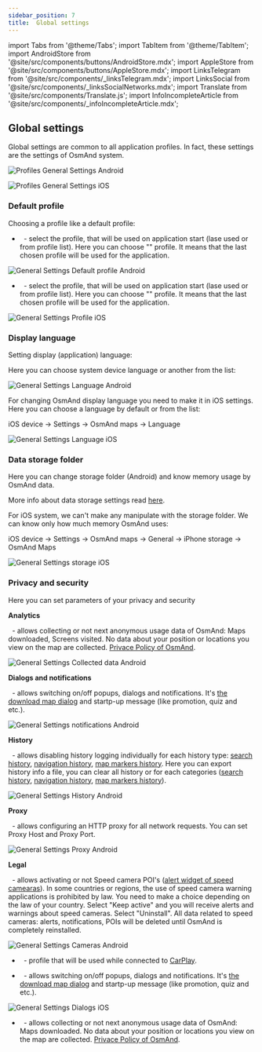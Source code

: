 ```yaml
---
sidebar_position: 7
title:  Global settings
---
```


import Tabs from '@theme/Tabs';
import TabItem from '@theme/TabItem';
import AndroidStore from '@site/src/components/buttons/AndroidStore.mdx';
import AppleStore from '@site/src/components/buttons/AppleStore.mdx';
import LinksTelegram from '@site/src/components/_linksTelegram.mdx';
import LinksSocial from '@site/src/components/_linksSocialNetworks.mdx';
import Translate from '@site/src/components/Translate.js';
import InfoIncompleteArticle from '@site/src/components/_infoIncompleteArticle.mdx';

<InfoIncompleteArticle/>


## Global settings

Global settings are common to all application profiles. In fact, these settings are the settings of OsmAnd system.

<Tabs groupId="operating-systems">

<TabItem value="android" label="Android">

<Translate android="true" ids="android_button_seq"/> <Translate android="true" ids="shared_string_menu,shared_string_settings,osmand_settings"/>

<p> </p>

![Profiles General Settings Android](@site/static/img/personal/profiles/general_settings_android.png)

</TabItem>

<TabItem value="ios" label="iOS">

<Translate ios="true" ids="ios_button_seq"/> <Translate ios="true" ids="menu,sett_settings,osmand_settings"/>

<p> </p>

![Profiles General Settings iOS](@site/static/img/personal/profiles/general_settings_ios.png)

</TabItem>

</Tabs>

### Default profile

Choosing a profile like a default profile:

<Tabs groupId="operating-systems">

<TabItem value="android" label="Android">

- &nbsp;<Translate android="true" ids="settings_preset"/> - select the profile, that will be used on application start (lase used or from profile list). Here you can choose "<Translate android="true" ids="shared_string_last_used"/>" profile. It means that the last chosen profile will be used for the application.

![General Settings Default profile Android](@site/static/img/personal/profiles/general_settings_default_profile_android.png)

</TabItem>

<TabItem value="ios" label="iOS">

- &nbsp;<Translate ios="true" ids="settings_preset"/> - select the profile, that will be used on application start (lase used or from profile list). Here you can choose "<Translate ios="true" ids="last_used"/>" profile. It means that the last chosen profile will be used for the application.

![General Settings Profile iOS](@site/static/img/personal/profiles/general_settings_profile_ios.png)

</TabItem>

</Tabs>

### Display language

Setting display (application) language: 

<Tabs groupId="operating-systems">

<TabItem value="android" label="Android">

Here you can choose system device language or another from the list:

<Translate android="true" ids="android_button_seq"/> <Translate android="true" ids="shared_string_menu,shared_string_settings,osmand_settings,preferred_locale"/>

<p> </p>

![General Settings Language Android](@site/static/img/personal/profiles/general_settings_language_android.png)

</TabItem>

<TabItem value="ios" label="iOS">

For changing OsmAnd display language you need to make it in iOS settings. Here you can choose a language by default or from the list:

iOS device -> Settings -> OsmAnd maps -> Language

![General Settings Language iOS](@site/static/img/personal/profiles/general_settings_language_ios.png)

</TabItem>

</Tabs>

### Data storage folder

Here you can change storage folder (Android) and know memorу usage by OsmAnd data.

<Tabs groupId="operating-systems">

<TabItem value="android" label="Android">

<Translate android="true" ids="android_button_seq"/> <Translate android="true" ids="shared_string_menu,shared_string_settings,osmand_settings,application_dir"/>

<p> </p>

More info about data storage settings read [here](../personal/storage.md#data-storage-folder-android).

</TabItem>

<TabItem value="ios" label="iOS">

For iOS system, we can't make any manipulate with the storage folder. We can know only how much memory OsmAnd uses:

iOS device -> Settings -> OsmAnd maps -> General -> iPhone storage -> OsmAnd Maps 

![General Settings storage iOS](@site/static/img/personal/profiles/general_settings_storage_ios.png)

</TabItem>

</Tabs>

### Privacy and security

Here you can set parameters of your privacy and security

<Tabs groupId="operating-systems">

<TabItem value="android" label="Android">

**Analytics**

&nbsp;<Translate android="true" ids="analytics_pref_title"/> - allows collecting or not next anonymous usage data of OsmAnd: Maps downloaded, Screens visited. No data about your position or locations you view on the map are collected. [Privace Policy of OsmAnd](https://osmand.net/help-online/privacy-policy).

![General Settings Collected data Android](@site/static/img/personal/profiles/general_settings_collected_data_android.png)


**Dialogs and notifications**

&nbsp;<Translate android="true" ids="dialogs_and_notifications_title"/> - allows switching on/off popups, dialogs and notifications. It's [the download map dialog](../start-with/download-maps.md#download---map-zoom-in) and startp-up message (like promotion, quiz and etc.).

![General Settings notifications Android](@site/static/img/personal/profiles/general_settings_notifications_android.png)

**History**

&nbsp;<Translate android="true" ids="shared_string_history"/> - allows disabling history logging individually for each history type: [search history](../search/search-history.md), [navigation history](../navigation/route-navigation.md#history), [map markers history](../personal/markers.md#history). Here you can export history info a file, you can clear all history or for each categories ([search history](../search/search-history.md), [navigation history](../navigation/route-navigation.md#history), [map markers history](../personal/markers.md#history)).

![General Settings History Android](@site/static/img/personal/profiles/general_settings_history_android.png)


**Proxy**

&nbsp;<Translate android="true" ids="proxy_pref_title"/> - allows configuring an HTTP proxy for all network requests. You can set Proxy Host and Proxy Port.

![General Settings Proxy Android](@site/static/img/personal/profiles/general_settings_proxy_android.png)

**Legal**

&nbsp;<Translate android="true" ids="uninstall_speed_cameras"/> - allows activating or not Speed camera POI's ([alert widget of speed camearas](../widgets/nav-widgets.md#alert-types)). In some countries or regions, the use of speed camera warning applications is prohibited by law. You need to make a choice depending on the law of your country.
Select "Keep active" and you will receive alerts and warnings about speed cameras.
Select "Uninstall". All data related to speed cameras: alerts, notifications, POIs will be deleted until OsmAnd is completely reinstalled.

![General Settings Cameras Android](@site/static/img/personal/profiles/general_settings_cameras_android.png)

</TabItem>

<TabItem value="ios" label="iOS">

- &nbsp;<Translate ios="true" ids="carplay_profile"/> - profile that will be used while connected to [CarPlay](https://support.apple.com/en-gb/HT205634).

- &nbsp;<Translate ios="true" ids="do_not_show_discount"/> - allows switching on/off popups, dialogs and notifications. It's [the download map dialog](../start-with/download-maps.md#download---map-zoom-in) and startp-up message (like promotion, quiz and etc.).

![General Settings Dialogs iOS](@site/static/img/personal/profiles/general_settings_dialogs_ios.png)

- &nbsp;<Translate ios="true" ids="send_anonymous_data"/> - allows collecting or not next anonymous usage data of OsmAnd: Maps downloaded. No data about your position or locations you view on the map are collected. [Privace Policy of OsmAnd](https://osmand.net/help-online/privacy-policy).

</TabItem>

</Tabs>


